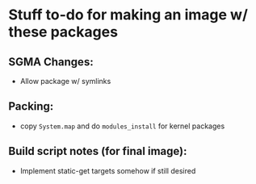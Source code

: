 # Stuff to-do for making an image w/ these packages

## SGMA Changes:
* Allow package w/ symlinks

## Packing:
* copy `System.map` and do `modules_install` for kernel packages

## Build script notes (for final image):
* Implement static-get targets somehow if still desired